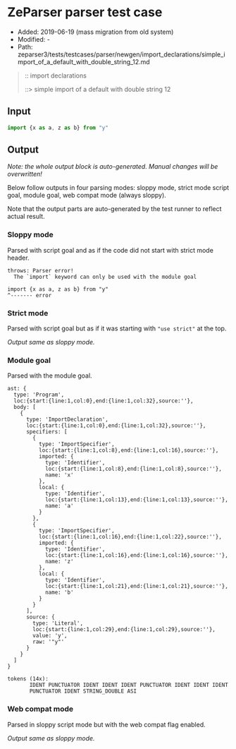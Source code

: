 # ZeParser parser test case

- Added: 2019-06-19 (mass migration from old system)
- Modified: -
- Path: zeparser3/tests/testcases/parser/newgen/import_declarations/simple_import_of_a_default_with_double_string_12.md

> :: import declarations
>
> ::> simple import of a default with double string 12

## Input

`````js
import {x as a, z as b} from "y"
`````

## Output

_Note: the whole output block is auto-generated. Manual changes will be overwritten!_

Below follow outputs in four parsing modes: sloppy mode, strict mode script goal, module goal, web compat mode (always sloppy).

Note that the output parts are auto-generated by the test runner to reflect actual result.

### Sloppy mode

Parsed with script goal and as if the code did not start with strict mode header.

`````
throws: Parser error!
  The `import` keyword can only be used with the module goal

import {x as a, z as b} from "y"
^------- error
`````

### Strict mode

Parsed with script goal but as if it was starting with `"use strict"` at the top.

_Output same as sloppy mode._

### Module goal

Parsed with the module goal.

`````
ast: {
  type: 'Program',
  loc:{start:{line:1,col:0},end:{line:1,col:32},source:''},
  body: [
    {
      type: 'ImportDeclaration',
      loc:{start:{line:1,col:0},end:{line:1,col:32},source:''},
      specifiers: [
        {
          type: 'ImportSpecifier',
          loc:{start:{line:1,col:8},end:{line:1,col:16},source:''},
          imported: {
            type: 'Identifier',
            loc:{start:{line:1,col:8},end:{line:1,col:8},source:''},
            name: 'x'
          },
          local: {
            type: 'Identifier',
            loc:{start:{line:1,col:13},end:{line:1,col:13},source:''},
            name: 'a'
          }
        },
        {
          type: 'ImportSpecifier',
          loc:{start:{line:1,col:16},end:{line:1,col:22},source:''},
          imported: {
            type: 'Identifier',
            loc:{start:{line:1,col:16},end:{line:1,col:16},source:''},
            name: 'z'
          },
          local: {
            type: 'Identifier',
            loc:{start:{line:1,col:21},end:{line:1,col:21},source:''},
            name: 'b'
          }
        }
      ],
      source: {
        type: 'Literal',
        loc:{start:{line:1,col:29},end:{line:1,col:29},source:''},
        value: 'y',
        raw: '"y"'
      }
    }
  ]
}

tokens (14x):
       IDENT PUNCTUATOR IDENT IDENT IDENT PUNCTUATOR IDENT IDENT IDENT
       PUNCTUATOR IDENT STRING_DOUBLE ASI
`````


### Web compat mode

Parsed in sloppy script mode but with the web compat flag enabled.

_Output same as sloppy mode._
